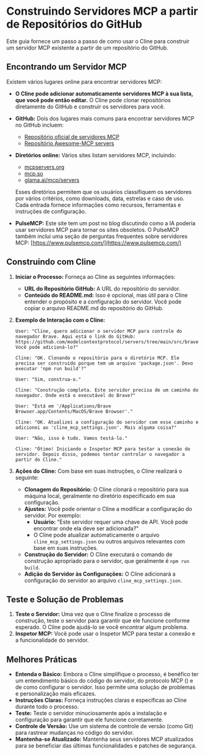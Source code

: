 # Construindo Servidores MCP a partir de Repositórios do GitHub

Este guia fornece um passo a passo de como usar o Cline para construir um servidor MCP existente a partir de um repositório do GitHub.

## **Encontrando um Servidor MCP**

Existem vários lugares online para encontrar servidores MCP:

-   **O Cline pode adicionar automaticamente servidores MCP à sua lista, que você pode então editar.** O Cline pode clonar repositórios diretamente do GitHub e construir os servidores para você.
-   **GitHub:** Dois dos lugares mais comuns para encontrar servidores MCP no GitHub incluem:
    -   [Repositório oficial de servidores MCP](https://github.com/modelcontextprotocol/servers)
    -   [Repositório Awesome-MCP servers](https://github.com/punkpeye/awesome-mcp-servers)
-   **Diretórios online:** Vários sites listam servidores MCP, incluindo:

    -   [mcpservers.org](https://mcpservers.org/)
    -   [mcp.so](https://mcp.so/)
    -   [glama.ai/mcp/servers](https://glama.ai/mcp/servers)

    Esses diretórios permitem que os usuários classifiquem os servidores por vários critérios, como downloads, data, estrelas e caso de uso. Cada entrada fornece informações como recursos, ferramentas e instruções de configuração.

-   **PulseMCP:** Este site tem um post no blog discutindo como a IA poderia usar servidores MCP para tornar os sites obsoletos. O PulseMCP também inclui uma seção de perguntas frequentes sobre servidores MCP: [https://www.pulsemcp.com/](https://www.pulsemcp.com/)

## **Construindo com Cline**

1.  **Iniciar o Processo:** Forneça ao Cline as seguintes informações:
    -   **URL do Repositório GitHub:** A URL do repositório do servidor.
    -   **Conteúdo do README.md:** Isso é opcional, mas útil para o Cline entender o propósito e a configuração do servidor. Você pode copiar o arquivo README.md do repositório do GitHub.
2.  **Exemplo de Interação com o Cline:**

    ```
    User: "Cline, quero adicionar o servidor MCP para controle do navegador Brave. Aqui está o link do GitHub: https://github.com/modelcontextprotocol/servers/tree/main/src/brave Você pode adicioná-lo?"

    Cline: "OK. Clonando o repositório para o diretório MCP. Ele precisa ser construído porque tem um arquivo 'package.json'. Devo executar 'npm run build'?"

    User: "Sim, construa-o."

    Cline: "Construção completa. Este servidor precisa de um caminho do navegador. Onde está o executável do Brave?"

    User: "Está em '/Applications/Brave Browser.app/Contents/MacOS/Brave Browser'."

    Cline: "OK. Atualizei a configuração do servidor com esse caminho e adicionei ao 'cline_mcp_settings.json'. Mais alguma coisa?"

    User: "Não, isso é tudo. Vamos testá-lo."

    Cline: "Ótimo! Iniciando o Inspetor MCP para testar a conexão do servidor. Depois disso, podemos tentar controlar o navegador a partir do Cline."
    ```
3. **Ações do Cline:** Com base em suas instruções, o Cline realizará o seguinte:
    - **Clonagem do Repositório:** O Cline clonará o repositório para sua máquina local, geralmente no diretório especificado em sua configuração.
    - **Ajustes:** Você pode orientar o Cline a modificar a configuração do servidor. Por exemplo:
        - **Usuário:** "Este servidor requer uma chave de API. Você pode encontrar onde ela deve ser adicionada?"
        - O Cline pode atualizar automaticamente o arquivo `cline_mcp_settings.json` ou outros arquivos relevantes com base em suas instruções.
    - **Construção do Servidor:** O Cline executará o comando de construção apropriado para o servidor, que geralmente é `npm run build`.
    - **Adição do Servidor às Configurações:** O Cline adicionará a configuração do servidor ao arquivo `cline_mcp_settings.json`.

## **Teste e Solução de Problemas**

1. **Teste o Servidor:** Uma vez que o Cline finalize o processo de construção, teste o servidor para garantir que ele funcione conforme esperado. O Cline pode ajudá-lo se você encontrar algum problema.
2. **Inspetor MCP:** Você pode usar o Inspetor MCP para testar a conexão e a funcionalidade do servidor.

## **Melhores Práticas**

- **Entenda o Básico:** Embora o Cline simplifique o processo, é benéfico ter um entendimento básico do código do servidor, do protocolo MCP () e de como configurar o servidor. Isso permite uma solução de problemas e personalização mais eficazes.
- **Instruções Claras:** Forneça instruções claras e específicas ao Cline durante todo o processo.
- **Teste:** Teste o servidor minuciosamente após a instalação e configuração para garantir que ele funcione corretamente.
- **Controle de Versão:** Use um sistema de controle de versão (como Git) para rastrear mudanças no código do servidor.
- **Mantenha-se Atualizado:** Mantenha seus servidores MCP atualizados para se beneficiar das últimas funcionalidades e patches de segurança.